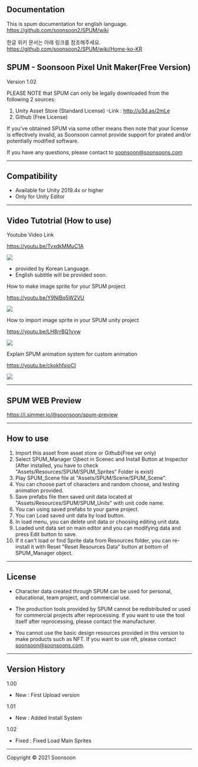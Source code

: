 Documentation
----------------------------------------------
This is spum documentation for english language.  
https://github.com/soonsoon2/SPUM/wiki

한글 위키 문서는 아래 링크를 참조해주세요.  
https://github.com/soonsoon2/SPUM/wiki/Home-ko-KR


SPUM - Soonsoon Pixel Unit Maker(Free Version)
----------------------------------------------
Version 1.02	

PLEASE NOTE that SPUM can only be legally downloaded from the following 2 sources:

  1. Unity Asset Store (Standard License)
      -Link :  http://u3d.as/2mLe
  3. Github (Free License)

If you've obtained SPUM via some other means then note that your license is effectively invalid, as Soonsoon cannot provide support for pirated and/or potentially modified software.

If you have any questions, please contact to soonsoon@soonsoons.com

-----------------
Compatibility
-----------------
- Available for Unity 2019.4x or higher
- Only for Unity Editor 

-----------------
Video Tutotrial (How to use)
-----------------
Youtube Video Link

https://youtu.be/TvxdkMMuC1A

[![](http://img.youtube.com/vi/tZOcaihiotA/0.jpg)](https://youtu.be/tZOcaihiotA "SPUM-How to use")

- provided by Korean Language. 
- English subtitle will be provided soon.



How to make image sprite for your SPUM project

https://youtu.be/Y9NjBq5W2VU

[![](http://img.youtube.com/vi/Uh_zIsBnlCY/0.jpg)](https://youtu.be/Uh_zIsBnlCY "SPUM-How to make image sprite")



How to import image sprite in your SPUM unity project

https://youtu.be/LH8rrBQ1yvw

[![](http://img.youtube.com/vi/XD29XkRLtXs/0.jpg)](https://youtu.be/XD29XkRLtXs "SPUM-How to import image sprite")



Explain SPUM animation system for custom animation

https://youtu.be/ckokhfsjoCI

[![](http://img.youtube.com/vi/uuY0DuxxlLM/0.jpg)](https://youtu.be/uuY0DuxxlLM "SPUM-Explin SPUM animation system")


-----------------
SPUM WEB Preview
-----------------
https://i.simmer.io/@soonsoon/spum-preview


-----------------
 How to use
-----------------
1. Import this asset from asset store or Github(Free ver only)
2. Select SPUM_Manager Ojbect in Scenec and Install Button at Inspector
   (After installed, you have to check "Assets/Resources/SPUM/SPUM_Sprites" Folder is exist)
3. Play SPUM_Scene file at "Assets/SPUM/Scene/SPUM_Scene".
4. You can choose part of characters and random choose, and testing animation provided.
5. Save prefabs file then saved unit data located at "Assets/Resources/SPUM/SPUM_Units" with unit code name.
6. You can using saved prefabs to your game project.
7. You can Load saved unit data by load button.
8. In load menu, you can delete unit data or choosing editing unit data.
9. Loaded unit data set on main editor and you can modifying data and press Edit button to save.
10. If it can't load or find Sprite data from Resources folder, you can re-install it with Reset "Reset Resources Data" button at bottom of SPUM_Manager object.



-----------------
License
-----------------

- Character data created through SPUM can be used for personal, educational, team project, and commercial use.

- The production tools provided by SPUM cannot be redistributed or used for commercial projects after reprocessing. If you want to use the tool itself after reprocessing, please contact the manufacturer.

- You cannot use the basic design resources provided in this version to make products such as NFT. If you want to use nft, please contact soonsoon@soonsoons.com. 

-----------------
 Version History
-----------------

1.00
- New  : First Upload version

1.01
- New : Added Install System

1.02
- Fixed : Fixed Load Main Sprites

-----------------
Copyright © 2021 Soonsoon	
